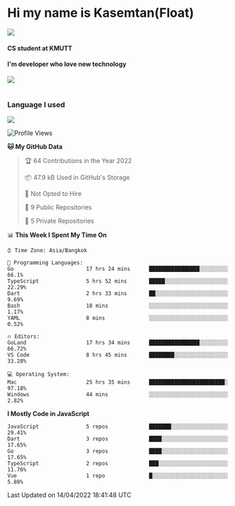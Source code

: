 # Hi my name is Kasemtan(Float)
![](https://64.media.tumblr.com/9c2a8f831efe8da556ffbf89cebb52c9/b86c1ab833a37e32-93/s1280x1920/d000dc22f75df64be2bc150f5fa69c4f6df6bb07.gifv)
#### CS student at KMUTT
#### I'm developer who love new technology
[![](https://github-readme-stats.vercel.app/api?username=FloatKasemtan&show_icons=true&theme=nightowl)]()
#
### Language I used
[![](https://github-readme-stats.vercel.app/api/top-langs/?username=FloatKasemtan&layout=compact&theme=nightowl)]()
<!--START_SECTION:waka-->
![Profile Views](http://img.shields.io/badge/Profile%20Views-2-blue)

**🐱 My GitHub Data** 

> 🏆 64 Contributions in the Year 2022
 > 
> 📦 47.9 kB Used in GitHub's Storage 
 > 
> 🚫 Not Opted to Hire
 > 
> 📜 9 Public Repositories 
 > 
> 🔑 5 Private Repositories  
 > 
📊 **This Week I Spent My Time On** 

```text
⌚︎ Time Zone: Asia/Bangkok

💬 Programming Languages: 
Go                       17 hrs 24 mins      ████████████████░░░░░░░░░   66.1% 
TypeScript               5 hrs 52 mins       █████░░░░░░░░░░░░░░░░░░░░   22.29% 
Dart                     2 hrs 33 mins       ██░░░░░░░░░░░░░░░░░░░░░░░   9.69% 
Bash                     18 mins             ░░░░░░░░░░░░░░░░░░░░░░░░░   1.17% 
YAML                     8 mins              ░░░░░░░░░░░░░░░░░░░░░░░░░   0.52%

🔥 Editors: 
GoLand                   17 hrs 34 mins      ████████████████░░░░░░░░░   66.72% 
VS Code                  8 hrs 45 mins       ████████░░░░░░░░░░░░░░░░░   33.28%

💻 Operating System: 
Mac                      25 hrs 35 mins      ████████████████████████░   97.18% 
Windows                  44 mins             ░░░░░░░░░░░░░░░░░░░░░░░░░   2.82%

```

**I Mostly Code in JavaScript** 

```text
JavaScript               5 repos             ███████░░░░░░░░░░░░░░░░░░   29.41% 
Dart                     3 repos             ████░░░░░░░░░░░░░░░░░░░░░   17.65% 
Go                       3 repos             ████░░░░░░░░░░░░░░░░░░░░░   17.65% 
TypeScript               2 repos             ███░░░░░░░░░░░░░░░░░░░░░░   11.76% 
Vue                      1 repo              █░░░░░░░░░░░░░░░░░░░░░░░░   5.88%

```



 Last Updated on 14/04/2022 18:41:48 UTC
<!--END_SECTION:waka-->
<!--
**FloatKasemtan/FloatKasemtan** is a ✨ _special_ ✨ repository because its `README.md` (this file) appears on your GitHub profile.

Here are some ideas to get you started:

- 🔭 I’m currently working on ...
- 🌱 I’m currently learning ...
- 👯 I’m looking to collaborate on ...
- 🤔 I’m looking for help with ...
- 💬 Ask me about ...
- 📫 How to reach me: ...
- 😄 Pronouns: ...
- ⚡ Fun fact: ...
-->
